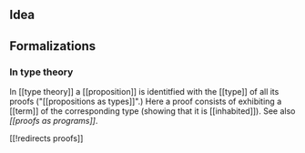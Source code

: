 

## Idea

## Formalizations


### In type theory

In [[type theory]] a [[proposition]] is identitfied with the [[type]] of all its proofs ("[[propositions as types]]".) Here a proof consists of exhibiting a [[term]] of the corresponding type (showing that it is [[inhabited]]). See also _[[proofs as programs]]_.



[[!redirects proofs]]